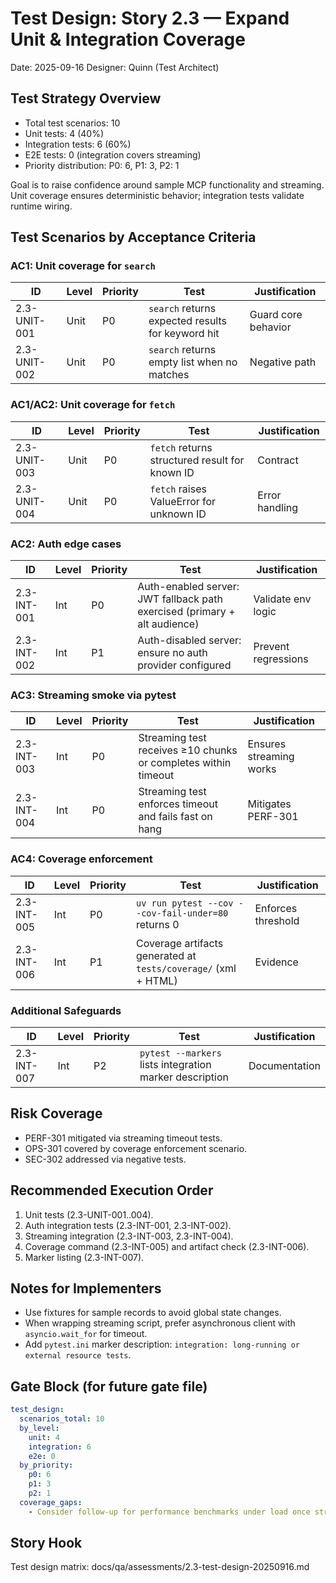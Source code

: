 # Test Design: Story 2.3 — Expand Unit & Integration Coverage

Date: 2025-09-16
Designer: Quinn (Test Architect)

## Test Strategy Overview
- Total test scenarios: 10
- Unit tests: 4 (40%)
- Integration tests: 6 (60%)
- E2E tests: 0 (integration covers streaming)
- Priority distribution: P0: 6, P1: 3, P2: 1

Goal is to raise confidence around sample MCP functionality and streaming. Unit coverage ensures deterministic behavior; integration tests validate runtime wiring.

## Test Scenarios by Acceptance Criteria

### AC1: Unit coverage for `search`

| ID           | Level | Priority | Test                                                                 | Justification |
|--------------|-------|----------|---------------------------------------------------------------------|---------------|
| 2.3-UNIT-001 | Unit  | P0       | `search` returns expected results for keyword hit                   | Guard core behavior |
| 2.3-UNIT-002 | Unit  | P0       | `search` returns empty list when no matches                         | Negative path |

### AC1/AC2: Unit coverage for `fetch`

| ID           | Level | Priority | Test                                                                 | Justification |
|--------------|-------|----------|---------------------------------------------------------------------|---------------|
| 2.3-UNIT-003 | Unit  | P0       | `fetch` returns structured result for known ID                      | Contract |
| 2.3-UNIT-004 | Unit  | P0       | `fetch` raises ValueError for unknown ID                            | Error handling |

### AC2: Auth edge cases

| ID           | Level | Priority | Test                                                                 | Justification |
|--------------|-------|----------|---------------------------------------------------------------------|---------------|
| 2.3-INT-001  | Int   | P0       | Auth-enabled server: JWT fallback path exercised (primary + alt audience) | Validate env logic |
| 2.3-INT-002  | Int   | P1       | Auth-disabled server: ensure no auth provider configured            | Prevent regressions |

### AC3: Streaming smoke via pytest

| ID           | Level | Priority | Test                                                                 | Justification |
|--------------|-------|----------|---------------------------------------------------------------------|---------------|
| 2.3-INT-003  | Int   | P0       | Streaming test receives ≥10 chunks or completes within timeout      | Ensures streaming works |
| 2.3-INT-004  | Int   | P0       | Streaming test enforces timeout and fails fast on hang              | Mitigates PERF-301 |

### AC4: Coverage enforcement

| ID           | Level | Priority | Test                                                                 | Justification |
|--------------|-------|----------|---------------------------------------------------------------------|---------------|
| 2.3-INT-005  | Int   | P0       | `uv run pytest --cov --cov-fail-under=80` returns 0                 | Enforces threshold |
| 2.3-INT-006  | Int   | P1       | Coverage artifacts generated at `tests/coverage/` (xml + HTML)      | Evidence |

### Additional Safeguards

| ID           | Level | Priority | Test                                                                 | Justification |
|--------------|-------|----------|---------------------------------------------------------------------|---------------|
| 2.3-INT-007  | Int   | P2       | `pytest --markers` lists integration marker description             | Documentation |

## Risk Coverage
- PERF-301 mitigated via streaming timeout tests.
- OPS-301 covered by coverage enforcement scenario.
- SEC-302 addressed via negative tests.

## Recommended Execution Order
1. Unit tests (2.3-UNIT-001..004).
2. Auth integration tests (2.3-INT-001, 2.3-INT-002).
3. Streaming integration (2.3-INT-003, 2.3-INT-004).
4. Coverage command (2.3-INT-005) and artifact check (2.3-INT-006).
5. Marker listing (2.3-INT-007).

## Notes for Implementers
- Use fixtures for sample records to avoid global state changes.
- When wrapping streaming script, prefer asynchronous client with `asyncio.wait_for` for timeout.
- Add `pytest.ini` marker description: `integration: long-running or external resource tests`.

## Gate Block (for future gate file)
```yaml
test_design:
  scenarios_total: 10
  by_level:
    unit: 4
    integration: 6
    e2e: 0
  by_priority:
    p0: 6
    p1: 3
    p2: 1
  coverage_gaps:
    - Consider follow-up for performance benchmarks under load once streaming stabilized.
```

## Story Hook
Test design matrix: docs/qa/assessments/2.3-test-design-20250916.md

